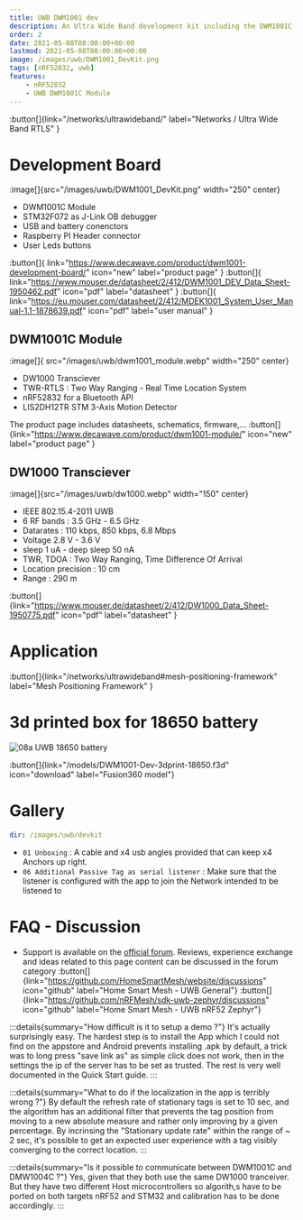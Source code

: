 ```yaml
---
title: UWB DWM1001 dev
description: An Ultra Wide Band development kit including the DWM1001C Module
order: 2
date: 2021-05-08T08:00:00+00:00
lastmod: 2021-05-08T08:00:00+00:00
image: /images/uwb/DWM1001_DevKit.png
tags: [nRF52832, uwb]
features:
    - nRF52832
    - UWB DWM1001C Module
---
```


:button[]{link="/networks/ultrawideband/" label="Networks / Ultra Wide Band RTLS" }

# Development Board
:image[]{src="/images/uwb/DWM1001_DevKit.png" width="250" center}

* DWM1001C Module
* STM32F072 as J-Link OB debugger
* USB and battery conenctors
* Raspberry PI Header connector
* User Leds buttons

:button[]{ link="https://www.decawave.com/product/dwm1001-development-board/" icon="new" label="product page" }
:button[]{ link="https://www.mouser.de/datasheet/2/412/DWM1001_DEV_Data_Sheet-1950462.pdf" icon="pdf" label="datasheet" }
:button[]{ link="https://eu.mouser.com/datasheet/2/412/MDEK1001_System_User_Manual-1.1-1878639.pdf" icon="pdf" label="user manual" }

## DWM1001C Module
:image[]{ src="/images/uwb/dwm1001_module.webp" width="250" center}

* DW1000 Transciever
* TWR-RTLS : Two Way Ranging - Real Time Location System
* nRF52832 for a Bluetooth API
* LIS2DH12TR STM 3-Axis Motion Detector

The product page includes datasheets, schematics, firmware,...
:button[]{link="https://www.decawave.com/product/dwm1001-module/" icon="new" label="product page" }

## DW1000 Transciever
:image[]{src="/images/uwb/dw1000.webp" width="150" center}

* IEEE 802.15.4-2011 UWB
* 6 RF bands : 3.5 GHz - 6.5 GHz
* Datarates : 110 kbps, 850 kbps, 6.8 Mbps
* Voltage 2.8 V - 3.6 V
* sleep 1 uA - deep sleep 50 nA
* TWR, TDOA : Two Way Ranging, Time Difference Of Arrival
* Location precision : 10 cm
* Range : 290 m

:button[]{link="https://www.mouser.de/datasheet/2/412/DW1000_Data_Sheet-1950775.pdf" icon="pdf" label="datasheet" }


# Application

:button[]{link="/networks/ultrawideband#mesh-positioning-framework" label="Mesh Positioning Framework" }

# 3d printed box for 18650 battery
![08a UWB 18650 battery](/images/uwb/devkit/08a_UWB_18650_battery.png)

:button[]{link="/models/DWM1001-Dev-3dprint-18650.f3d" icon="download" label="Fusion360 model"}
# Gallery

```yaml gallery
dir: /images/uwb/devkit
```

* `01 Unboxing` : A cable and x4 usb angles provided that can keep x4 Anchors up right.
* `06 Additional Passive Tag as serial listener` : Make sure that the listener is configured with the app to join the Network intended to be listened to

# FAQ - Discussion

* Support is available on the [official forum](https://decaforum.decawave.com/). Reviews, experience exchange and ideas related to this page content can be discussed in the forum category
:button[]{link="https://github.com/HomeSmartMesh/website/discussions" icon="github" label="Home Smart Mesh - UWB General"}
:button[]{link="https://github.com/nRFMesh/sdk-uwb-zephyr/discussions" icon="github" label="Home Smart Mesh - UWB nRF52 Zephyr"}

:::details{summary="How difficult is it to setup a demo ?"}
It's actually surprisingly easy. The hardest step is to install the App which I could not find on the appstore and Android prevents installing .apk by default, a trick was to long press "save link as" as simple click does not work, then in the settings the ip of the server has to be set as trusted. The rest is very well documented in the Quick Start guide.
:::

:::details{summary="What to do if the localization in the app is terribly wrong ?"}
By default the refresh rate of stationary tags is set to 10 sec, and the algorithm has an additional filter that prevents the tag position from moving to a new absolute measure and rather only improving by a given percentage. By incrinsing the "Stationary update rate" within the range of ~ 2 sec, it's possible to get an expected user experience with a tag visibly converging to the correct location.
:::

:::details{summary="Is it possible to communicate between DWM1001C and DMW1004C ?"}
Yes, given that they both use the same DW1000 tranceiver. But they have two different Host microcontrollers so algorith,s have to be ported on both targets nRF52 and STM32 and calibration has to be done accordingly.
:::
